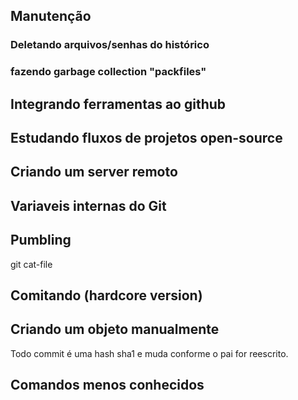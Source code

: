 
Manutenção
----------

### Deletando arquivos/senhas do histórico

### fazendo garbage collection "packfiles"



Integrando ferramentas ao github
--------------------------------

Estudando fluxos de projetos open-source
----------------------------------------

Criando um server remoto
------------------------

Variaveis internas do Git
-------------------------

Pumbling
--------

git cat-file

Comitando (hardcore version)
--------------------------

Criando um objeto manualmente
-----------------------------


Todo commit é uma hash sha1 e muda conforme o pai for reescrito.

Comandos menos conhecidos
-------------------------
